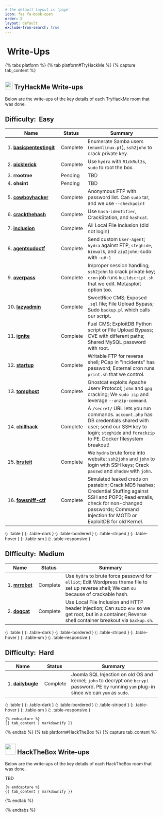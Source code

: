 ```yaml
---
# the default layout is 'page'
icon: fas fa-book-open
order: 5
layout: default
exclude-from-search: true
---
```


<h1><i class="fas fa-book-open"></i>&nbsp;Write-Ups</h1>

{% tabs platform %}
  {% tab platform#TryHackMe %}
    {% capture tab_content %}

## <img src="/tabs/images/tryhackme.png" width="25px"/> TryHackMe Write-ups

Below are the write-ups of the key details of each TryHackMe room that was done.

## Difficulty: <span class="badge rounded-pill bg-success" title="This is an Easy difficulty room."><i class="fa fa-bolt"></i>&nbsp;Easy</span>

| Name                                                         | Status                                                                                    | Summary                                                                                                                                                                                               |
| ------------------------------------------------------------ | ----------------------------------------------------------------------------------------- | ----------------------------------------------------------------------------------------------------------------------------------------------------------------------------------------------------- |
| 1.&nbsp;**[basicpentestingjt](thm/basicpentestingjt/index.html)** | <span class="badge bg-success"><i class="fa fa-check-circle"></i>&nbsp;Complete</span>    | Enumerate Samba users (`enum4linux.pl`), `ssh2john` to crack private key.                                                                                                                             |
| 2. **[picklerick](thm/picklerick/index.html)**               | <span class="badge bg-success"><i class="fa fa-check-circle"></i>&nbsp;Complete</span>    | Use `hydra` with `R1ckRul3s`, `sudo` to root the box.                                                                                                                                                 |
| 3. **rrootme**                                               | <span class="badge bg-info text-dark"><i class="fa fa-hourglass"></i>&nbsp;Pending</span> | TBD                                                                                                                                                                                                   |
| 4. **ohsint**                                                | <span class="badge bg-info text-dark"><i class="fa fa-hourglass"></i>&nbsp;Pending</span> | TBD                                                                                                                                                                                                   |
| 5. **[cowboyhacker](thm/cowboyhacker/index.html)**           | <span class="badge bg-success"><i class="fa fa-check-circle"></i>&nbsp;Complete</span>    | Anonymous FTP with password list. Can `sudo` tar, and we use `--checkpoint`                                                                                                                           |
| 6. **[crackthehash](thm/crackthehash/index.html)**           | <span class="badge bg-success"><i class="fa fa-check-circle"></i>&nbsp;Complete</span>    | Use `hash-identifier`, CrackStation, and `hashcat`.                                                                                                                                                   |
| 7. **[inclusion](thm/inclusion/index.html)**                 | <span class="badge bg-success"><i class="fa fa-check-circle"></i>&nbsp;Complete</span>    | All Local File Inclusion (did not login)                                                                                                                                                              |
| 8. **[agentsudoctf](thm/agentsudoctf/index.html)**           | <span class="badge bg-success"><i class="fa fa-check-circle"></i>&nbsp;Complete</span>    | Send custom `User-Agent`; `hydra` against FTP; `steghide`, `binwalk`, and `zip2john`; sudo with `-u#-1`                                                                                               |
| 9. **[overpass](thm/overpass/index.html)**                   | <span class="badge bg-success"><i class="fa fa-check-circle"></i>&nbsp;Complete</span>    | Improper session handling; `ssh2john` to crack private key; `cron` job runs `buildscript.sh` that we edit. Metasploit option too.                                                                     |
| 10. **[lazyadmin](thm/lazyadmin/index.html)**                | <span class="badge bg-success"><i class="fa fa-check-circle"></i>&nbsp;Complete</span>    | SweetRice CMS; Exposed `.sql` file; File Upload Bypass; Sudo `backup.pl` which calls our script.                                                                                                      |
| 11. **[ignite](thm/ignite/index.html)**                      | <span class="badge bg-success"><i class="fa fa-check-circle"></i>&nbsp;Complete</span>    | Fuel CMS; ExploitDB Python script or File Upload Bypass; CVE with different paths; Shared MySQL password with root.                                                                                   |
| 12. **[startup](thm/startup/index.html)**                    | <span class="badge bg-success"><i class="fa fa-check-circle"></i>&nbsp;Complete</span>    | Writable FTP for reverse shell; PCap in "incidents" has password; External cron runs `print.sh` that we control.                                                                                      |
| 13. **[tomghost](thm/tomghost/index.html)**                  | <span class="badge bg-success"><i class="fa fa-check-circle"></i>&nbsp;Complete</span>    | Ghostcat exploits Apache Jserv Protocol; `john` and `gpg` cracking; We `sudo zip` and leverage `--unzip-command`.                                                                                     |
| 14. **[chillhack](thm/chillhack/index.html)**                | <span class="badge bg-success"><i class="fa fa-check-circle"></i>&nbsp;Complete</span>    | A `/secret/` URL lets you run commands. `account.php` has DB credentials shared with user; send our SSH key to login; `steghide` and `fcrackzip` to PE. Docker filesystem breakout!                   |
| 15. **[bruteit](thm/bruteit/index.html)**                    | <span class="badge bg-success"><i class="fa fa-check-circle"></i>&nbsp;Complete</span>    | We `hydra` brute force into website; `ssh2john` and `john` to login with SSH keys; Crack `passwd` and `shadow` with `john`.                                                                           |
| 16. **[fowsniff-ctf](thm/fowsniff-ctf/index.html)**          | <span class="badge bg-success"><i class="fa fa-check-circle"></i>&nbsp;Complete</span>    | Simulated leaked creds on pastebin; Crack MD5 hashes; Credential Stuffing against SSH and POP3; Read emails, check for non-changed passwords; Command Injection for MOTD or ExploitDB for old Kernel. |
{: .table }
{: .table-dark }
{: .table-bordered }
{: .table-striped }
{: .table-hover }
{: .table-sm }
{: .table-responsive }

## DIfficulty: <span class="badge rounded-pill bg-warning text-dark" title="This is a Medium difficulty room."><i class="fa fa-wrench"></i>&nbsp;Medium</span>

| Name                                     | Status                                                                                 | Summary                                                                                                                                                  |
| ---------------------------------------- | -------------------------------------------------------------------------------------- | -------------------------------------------------------------------------------------------------------------------------------------------------------- |
| 1.&nbsp;**[mrrobot](thm/mrrobot/index.html)** | <span class="badge bg-success"><i class="fa fa-check-circle"></i>&nbsp;Complete</span> | Use `hydra` to brute force passowrd for `elliot`; Edit Wordpress theme file to set up reverse shell; We can `su` because of crackable hash.              |
| 2. **[dogcat](thm/dogcat/index.html)**   | <span class="badge bg-success"><i class="fa fa-check-circle"></i>&nbsp;Complete</span> | Use Local File Inclusion and HTTP header injection; Can sudo `env` so we get root, but in a container; Reverse shell container breakout via `backup.sh`. |
{: .table }
{: .table-dark }
{: .table-bordered }
{: .table-striped }
{: .table-hover }
{: .table-sm }
{: .table-responsive }

## Difficulty: <span class="badge rounded-pill bg-danger" title="This is a Hard difficulty room."><i class="fa fa-skull-crossbones"></i>&nbsp;Hard</span>

| Name                                           | Status                                                                                 | Summary                                                                                                                                       |
| ---------------------------------------------- | -------------------------------------------------------------------------------------- | --------------------------------------------------------------------------------------------------------------------------------------------- |
| 1.&nbsp;**[dailybugle](thm/dailybugle/index.html)** | <span class="badge bg-success"><i class="fa fa-check-circle"></i>&nbsp;Complete</span> | Joomla SQL Injection on old OS and kernel; `john` to decrypt one `bcrypt` password. PE by running `yum` plug-in since we can `yum` as `sudo`. |
{: .table }
{: .table-dark }
{: .table-bordered }
{: .table-striped }
{: .table-hover }
{: .table-sm }
{: .table-responsive }

    {% endcapture %}
    {{ tab_content | markdownify }}
{% endtab %}
  {% tab platform#HackTheBox %}
    {% capture tab_content %}

## <img src="/tabs/images/htb.jpg" width="35px"/> HackTheBox Write-ups

Below are the write-ups of the key details of each HackTheBox room that was done.

TBD

    {% endcapture %}
    {{ tab_content | markdownify }}    
  {% endtab %}

{% endtabs %}